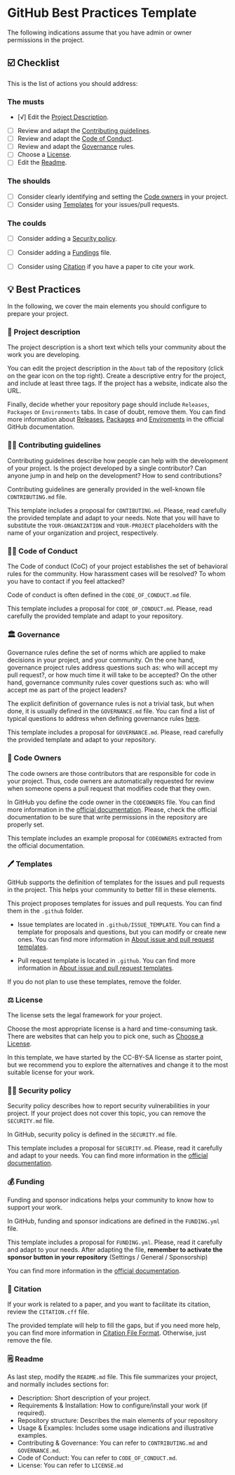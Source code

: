 # GitHub Best Practices Template

The following indications assume that you have admin or owner permissions in the project.

## ☑️ Checklist

This is the list of actions you should address:

### The musts

- [√] Edit the [Project Description](#-project-description).
- [ ] Review and adapt the [Contributing guidelines](#-contributing-guidelines).
- [ ] Review and adapt the [Code of Conduct](#%EF%B8%8F-code-of-conduct).
- [ ] Review and adapt the [Governance](#%EF%B8%8F-governance) rules.
- [ ] Choose a [License](#%EF%B8%8F-license).
- [ ] Edit the [Readme](#%EF%B8%8F-readme).

### The shoulds

- [ ] Consider clearly identifying and setting the [Code owners](#-code-owners) in your project.
- [ ] Consider using [Templates](#%EF%B8%8F-templates) for your issues/pull requests.

### The coulds

- [ ] Consider adding a [Security policy](#%EF%B8%8F-security-policy).
- [ ] Consider adding a [Fundings](#-funding) file.
- [ ] Consider using [Citation](#-citation) if you have a paper to cite your work.


## 💡 Best Practices

In the following, we cover the main elements you should configure to prepare your project. 

### 🧾 Project description

The project description is a short text which tells your community about the work you are developing. 

You can edit the project description in the `About` tab of the repository (click on the gear icon on the top right). Create a descriptive entry for the project, and include at least three tags. If the project has a website, indicate also the URL.

Finally, decide whether your repository page should include `Releases`, `Packages` or `Environments` tabs. In case of doubt, remove them. You can find more information about [Releases](https://docs.github.com/en/repositories/releasing-projects-on-github/managing-releases-in-a-repository), [Packages](https://github.com/features/packages) and [Enviroments](https://docs.github.com/en/actions/deployment/targeting-different-environments/using-environments-for-deployment) in the official GitHub documentation.

### 👩‍💻 Contributing guidelines

Contributing guidelines describe how people can help with the development of your project. Is the project developed by a single contributor? Can anyone jump in and help on the development? How to send contributions? 

Contributing guidelines are generally provided in the well-known file `CONTRIBUTING.md` file.

This template includes a proposal for `CONTIBUTING.md`. Please, read carefully the provided template and adapt to your needs. Note that you will have to substitute the `YOUR-ORGANIZATION` and `YOUR-PROJECT` placeholders with the name of your organization and project, respectively.

### 👮‍♀️ Code of Conduct

The Code of conduct (CoC) of your project establishes the set of behavioral rules for the community. How harassment cases will be resolved? To whom you have to contact if you feel attacked? 

Code of conduct is often defined in the `CODE_OF_CONDUCT.md` file.

This template includes a proposal for `CODE_OF_CONDUCT.md`. Please, read carefully the provided template and adapt to your repository.

### 🏛️ Governance

Governance rules define the set of norms which are applied to make decisions in your project, and your community. On the one hand, governance project rules address questions such as: who will accept my pull request?, or how much time it will take to be accepted? On the other hand, governance community rules cover questions such as: who will accept me as part of the project leaders? 

The explicit definition of governance rules is not a trivial task, but when done, it is usually defined in the `GOVERNANCE.md` file. You can find a list of typical questions to address when defining governance rules [here](https://sustainers.github.io/governance-readiness/).

This template includes a proposal for `GOVERNANCE.md`. Please, read carefully the provided template and adapt to your repository.

### 👑 Code Owners

The code owners are those contributors that are responsible for code in your project. Thus, code owners are automatically requested for review when someone opens a pull request that modifies code that they own.

In GitHub you define the code owner in the `CODEOWNERS` file. You can find more information in the [official documentation](https://docs.github.com/en/repositories/managing-your-repositorys-settings-and-features/customizing-your-repository/about-code-owners). Please, check the official documentation to be sure that write permissions in the repository are properly set.

This template includes an example proposal for `CODEOWNERS` extracted from the official documentation.  

### 🖊️ Templates

GitHub supports the definition of templates for the issues and pull requests in the project. This helps your community to better fill in these elements.

This project proposes templates for issues and pull requests. You can find them in the `.github` folder. 

* Issue templates are located in `.github/ISSUE_TEMPLATE`. You can find a template for proposals and questions, but you can modify or create new ones. You can find more information in [About issue and pull request templates](https://help.github.com/en/github/building-a-strong-community/about-issue-and-pull-request-templates). 

* Pull request template is located in `.github`. You can find more information in [About issue and pull request templates](https://help.github.com/en/github/building-a-strong-community/about-issue-and-pull-request-templates).

If you do not plan to use these templates, remove the folder. 

### ⚖️ License

The license sets the legal framework for your project. 

Choose the most appropriate license is a hard and time-consuming task. There are websites that can help you to pick one, such as [Choose a License](https://choosealicense.com/).

In this template, we have started by the CC-BY-SA license as starter point, but we recommend you to explore the alternatives and change it to the most suitable license for your work.

### 👮‍♀️ Security policy

Security policy describes how to report security vulnerabilities in your project. If your project does not cover this topic, you can remove the `SECURITY.md` file.

In GitHub, security policy is defined in the `SECURITY.md` file. 

This template includes a proposal for `SECURITY.md`. Please, read it carefully and adapt to your needs. You can find more information in the [official documentation](https://docs.github.com/en/code-security/getting-started/adding-a-security-policy-to-your-repository).

### 💰 Funding

Funding and sponsor indications helps your community to know how to support your work. 

In GitHub, funding and sponsor indications are defined in the `FUNDING.yml` file.

This template includes a proposal for `FUNDING.yml`. Please, read it carefully and adapt to your needs. After adapting the file, **remember to activate the sponsor button in your repository** (Settings / General / Sponsorship)

You can find more information in the [official documentation](https://docs.github.com/en/repositories/managing-your-repositorys-settings-and-features/customizing-your-repository/displaying-a-sponsor-button-in-your-repository).

### 📓 Citation

If your work is related to a paper, and you want to facilitate its citation, review the `CITATION.cff` file. 

The provided template will help to fill the gaps, but if you need more help, you can find more information in [Citation File Format](https://citation-file-format.github.io/). Otherwise, just remove the file.

### 🗒️ Readme

As last step, modify the `README.md` file. This file summarizes your project, and normally includes sections for:

* Description: Short description of your project.
* Requirements & Installation: How to configure/install your work (if required).
* Repository structure: Describes the main elements of your repository
* Usage & Examples: Includes some usage indications and illustrative examples.
* Contributing & Governance: You can refer to `CONTRIBUTING.md` and `GOVERNANCE.md`.
* Code of Conduct: You can refer to `CODE_OF_CONDUCT.md`.
* License: You can refer to `LICENSE.md`


